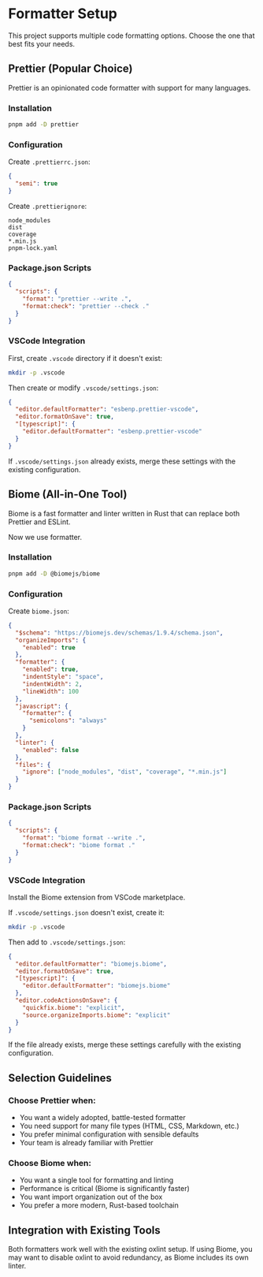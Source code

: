 # Formatter Setup

This project supports multiple code formatting options. Choose the one that best fits your needs.

## Prettier (Popular Choice)

Prettier is an opinionated code formatter with support for many languages.

### Installation

```bash
pnpm add -D prettier
```

### Configuration

Create `.prettierrc.json`:

```json
{
  "semi": true
}
```

Create `.prettierignore`:

```
node_modules
dist
coverage
*.min.js
pnpm-lock.yaml
```

### Package.json Scripts

```json
{
  "scripts": {
    "format": "prettier --write .",
    "format:check": "prettier --check ."
  }
}
```

### VSCode Integration

First, create `.vscode` directory if it doesn't exist:

```bash
mkdir -p .vscode
```

Then create or modify `.vscode/settings.json`:

```json
{
  "editor.defaultFormatter": "esbenp.prettier-vscode",
  "editor.formatOnSave": true,
  "[typescript]": {
    "editor.defaultFormatter": "esbenp.prettier-vscode"
  }
}
```

If `.vscode/settings.json` already exists, merge these settings with the existing configuration.

## Biome (All-in-One Tool)

Biome is a fast formatter and linter written in Rust that can replace both Prettier and ESLint.

Now we use formatter.

### Installation

```bash
pnpm add -D @biomejs/biome
```

### Configuration

Create `biome.json`:

```json
{
  "$schema": "https://biomejs.dev/schemas/1.9.4/schema.json",
  "organizeImports": {
    "enabled": true
  },
  "formatter": {
    "enabled": true,
    "indentStyle": "space",
    "indentWidth": 2,
    "lineWidth": 100
  },
  "javascript": {
    "formatter": {
      "semicolons": "always"
    }
  },
  "linter": {
    "enabled": false
  },
  "files": {
    "ignore": ["node_modules", "dist", "coverage", "*.min.js"]
  }
}
```

### Package.json Scripts

```json
{
  "scripts": {
    "format": "biome format --write .",
    "format:check": "biome format ."
  }
}
```

### VSCode Integration

Install the Biome extension from VSCode marketplace.

If `.vscode/settings.json` doesn't exist, create it:

```bash
mkdir -p .vscode
```

Then add to `.vscode/settings.json`:

```json
{
  "editor.defaultFormatter": "biomejs.biome",
  "editor.formatOnSave": true,
  "[typescript]": {
    "editor.defaultFormatter": "biomejs.biome"
  },
  "editor.codeActionsOnSave": {
    "quickfix.biome": "explicit",
    "source.organizeImports.biome": "explicit"
  }
}
```

If the file already exists, merge these settings carefully with the existing configuration.

## Selection Guidelines

### Choose Prettier when:

- You want a widely adopted, battle-tested formatter
- You need support for many file types (HTML, CSS, Markdown, etc.)
- You prefer minimal configuration with sensible defaults
- Your team is already familiar with Prettier

### Choose Biome when:

- You want a single tool for formatting and linting
- Performance is critical (Biome is significantly faster)
- You want import organization out of the box
- You prefer a more modern, Rust-based toolchain

## Integration with Existing Tools

Both formatters work well with the existing oxlint setup. If using Biome, you may want to disable oxlint to avoid redundancy, as Biome includes its own linter.
